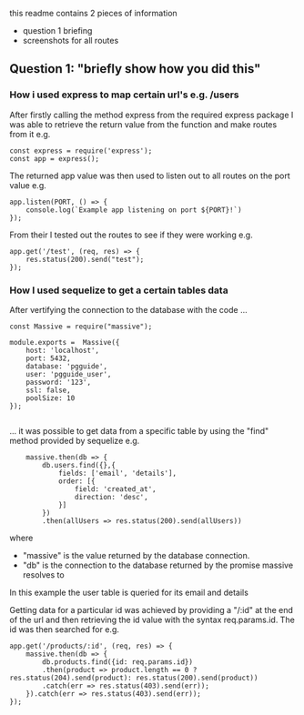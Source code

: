this readme contains 2 pieces of information
* question 1 briefing
* screenshots for all routes

## Question 1: "briefly show how you did this"

### How i used express to map certain url's e.g. /users

After firstly calling the method express from the required express package I was able to retrieve the return value from the function
and make routes from it e.g.

```
const express = require('express');
const app = express();
```

The returned app value was then used to listen out to all routes on the port value e.g.

```
app.listen(PORT, () => {
    console.log(`Example app listening on port ${PORT}!`)
});
```

From their I tested out the routes to see if they were working e.g.

```
app.get('/test', (req, res) => {
    res.status(200).send("test");
});
```

###  How I used sequelize to get a certain tables data

After vertifying the connection to the database with the code ...

```
const Massive = require("massive");

module.exports =  Massive({
    host: 'localhost',
    port: 5432,
    database: 'pgguide',
    user: 'pgguide_user',
    password: '123',
    ssl: false,
    poolSize: 10
});


```

... it was possible to get data from a specific table by using the "find" method provided by sequelize e.g.

```
    massive.then(db => {
        db.users.find({},{
            fields: ['email', 'details'],
            order: [{
                field: 'created_at',
                direction: 'desc',
            }]
        })
        .then(allUsers => res.status(200).send(allUsers))
```

where 
* "massive" is the value returned by the database connection. 
* "db" is the connection to the database returned by the promise massive resolves to
      
In this example the user table is queried for its email and details

Getting data for a particular id was achieved by providing a "/:id" at the end of the url and then retrieving the id
value with the syntax req.params.id. The id was then searched for e.g.

```
app.get('/products/:id', (req, res) => {
    massive.then(db => {
        db.products.find({id: req.params.id})
        .then(product => product.length == 0 ? res.status(204).send(product): res.status(200).send(product))
        .catch(err => res.status(403).send(err));
    }).catch(err => res.status(403).send(err));
});
```

